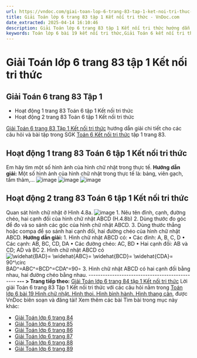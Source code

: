 ```yaml
---
url: https://vndoc.com/giai-toan-lop-6-trang-83-tap-1-ket-noi-tri-thuc-329938
title: Giải Toán lớp 6 trang 83 tập 1 Kết nối tri thức - VnDoc.com
date_extracted: 2025-04-14 16:10:46
description: Giải Toán lớp 6 trang 83 tập 1 Kết nối tri thức hướng dẫn giải chi tiết các câu hỏi và bài tập trong SGK Toán 6 Kết nối tri thức tập 1.
keywords: Toán lớp 6 bài 19 kết nối tri thức,Giải Toán 6 kết nối tri thức bài 19,toán lớp 6 kết nối tri thức bài 19,toán 6,toán lớp 6,giải toán lớp 6,giải toán 6,toán lớp 6 kết nối tri thức,toán 6 kết nối tri thức,giải toán 6 tập 1 kết nối tri thức,sgk toán 6 kết nối tri thức,giải toán 6 bài 19,Toán lớp 6 trang 89 kết nối tri thức,Toán lớp 6 trang 83 kết nối tri thức,toán 6 trang 83,giải toán lớp 6 trang 83,toán 6 trang 83 kết nối,hoạt động 2 sgk toán 6 tập 1,toán lớp 6 trang 83
---
```


# Giải Toán lớp 6 trang 83 tập 1 Kết nối tri thức
## **Giải Toán 6 trang 83 Tập 1**
  * Hoạt động 1 trang 83 Toán 6 tập 1 Kết nối tri thức
  * Hoạt động 2 trang 83 Toán 6 tập 1 Kết nối tri thức

[Giải Toán 6 trang 83 Tập 1 Kết nối tri thức](<https://vndoc.com/giai-toan-lop-6-trang-83-tap-1-ket-noi-tri-thuc-329938>) hướng dẫn giải chi tiết cho các câu hỏi và bài tập trong SGK [Toán 6 Kết nối tri thức](<https://vndoc.com/toan-6-ket-noi-tri-thuc>) tập 1 trang 83.
## Hoạt động 1 trang 83 Toán 6 tập 1 Kết nối tri thức
Em hãy tìm một số hình ảnh của hình chữ nhật trong thực tế.
**Hướng dẫn giải:**
Một số hình ảnh của hình chữ nhật trong thực tế là: bảng, viên gạch, tấm thảm,...
![image](https://i.vdoc.vn/data/image/2024/10/15/638645872885255807.png) ![image](https://i.vdoc.vn/data/image/2024/10/15/638645872884005443.png) ![image](https://i.vdoc.vn/data/image/2024/10/15/638645872882443158.png)
## Hoạt động 2 trang 83 Toán 6 tập 1 Kết nối tri thức
Quan sát hình chữ nhật ở Hình 4.8a.
![image](https://i.vdoc.vn/data/image/2024/10/15/638645872879943261.png)
1\. Nêu tên đỉnh, cạnh, đường chéo, hai cạnh đối của hình chữ nhật ABCD \(H.4.8b\)
2\. Dùng thước đo góc để đo và so sánh các góc của hình chữ nhật ABCD.
3\. Dùng thước thẳng hoặc compa để so sánh hai cạnh đối, hai đường chéo của hình chữ nhật ABCD.
**Hướng dẫn giải:**
1\. Hình chữ nhật ABCD có:
• Các đỉnh: A, B, C, D
• Các cạnh: AB, BC, CD, DA
• Các đường chéo: AC, BD
• Hai cạnh đối: AB và CD; AD và BC
2\. Hình chữ nhật ABCD có ![\\widehat{BAD}= \\widehat{ABC}= \\widehat{BCD}= \\widehat{CDA}= 90^\\circ](https://i.vdoc.vn/data/image/blank.png)BAD^=ABC^=BCD^=CDA^=90∘
3\. Hình chữ nhật ABCD có hai cạnh đối bằng nhau, hai đường chéo bằng nhau.
\-----------------------------------------------
**\--- > Trang tiếp theo:** [Giải Toán lớp 6 trang 84 tập 1 Kết nối tri thức](<https://vndoc.com/giai-toan-lop-6-trang-84-tap-1-ket-noi-tri-thuc-329949>)
Lời giải Toán 6 trang 83 Tập 1 Kết nối tri thức với các câu hỏi nằm trong [Toán lớp 6 bài 19 Hình chữ nhật. Hình thoi. Hình bình hành. Hình thang cân](<https://vndoc.com/toan-lop-6-bai-19-hinh-chu-nhat-hinh-thoi-hinh-binh-hanh-hinh-thang-can-235348>), được VnDoc biên soạn và đăng tải\!
Xem thêm các bài Tìm bài trong mục này khác:
  * [Giải Toán lớp 6 trang 84 ](</giai-toan-lop-6-trang-84-tap-1-ket-noi-tri-thuc-329949>)
  * [Giải Toán lớp 6 trang 85 ](</giai-toan-lop-6-trang-85-tap-1-ket-noi-tri-thuc-329951>)
  * [Giải Toán lớp 6 trang 86 ](</giai-toan-lop-6-trang-86-tap-1-ket-noi-tri-thuc-329953>)
  * [Giải Toán lớp 6 trang 87 ](</giai-toan-lop-6-trang-87-tap-1-ket-noi-tri-thuc-329955>)
  * [Giải Toán lớp 6 trang 88 ](</giai-toan-lop-6-trang-88-tap-1-ket-noi-tri-thuc-329956>)
  * [Giải Toán lớp 6 trang 89 ](</giai-toan-lop-6-trang-89-tap-1-ket-noi-tri-thuc-329959>)

